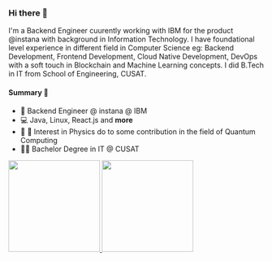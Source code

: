 ### Hi there 👋

<!--
**joel-razor1/joel-razor1** is a ✨ _special_ ✨ repository because its `README.md` (this file) appears on your GitHub profile.

Here are some ideas to get you started:

- 🔭 I’m currently working on ...
- 🌱 I’m currently learning ...
- 👯 I’m looking to collaborate on ...
- 🤔 I’m looking for help with ...
- 💬 Ask me about ...
- 📫 How to reach me: ...
- 😄 Pronouns: ...
- ⚡ Fun fact: ...
-->
I'm a Backend Engineer cuurently working with IBM for the product @instana with background in Information Technology. I have foundational level experience in different field in Computer Science eg: Backend Development, Frontend Development, Cloud Native Development, DevOps with a soft touch in Blockchain and Machine Learning concepts. I did B.Tech in IT from School of Engineering, CUSAT. 

#### Summary :rocket:

- 🎲  Backend Engineer @ instana @ IBM
- 💻  Java, Linux, React.js and **more**
- 🥼 🧪 Interest in Physics do to some contribution in the field of Quantum Computing
- 👨‍🎓  Bachelor Degree in IT @ CUSAT





<div>
<a href="https://github.com/joel-razor1">
<img height="180em" src="https://github-readme-stats.vercel.app/api/top-langs/?username=joel-razor1&layout=compact&langs_count=7&theme=dracula"/>
<img height="180em" src="https://github-readme-stats.vercel.app/api?username=joel-razor1&show_icons=true&theme=dracula&include_all_commits=true&count_private=true"/>
</div>
